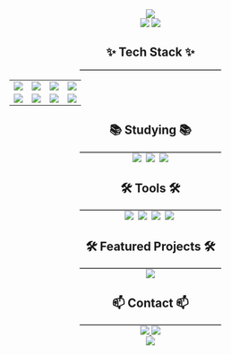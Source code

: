<!-- 타이틀 섹션 -->
<div align="center">
  <img src="https://capsule-render.vercel.app/api?type=waving&color=gradient&height=200&text=Yuchan-Kim&fontAlign=50&fontAlignY=40&fontSize=50&desc=Welcome%20to%20my%20GitHub!&descAlign=50&descAlignY=60" />
</div>

<!-- GitHub Stats -->
<div align="center">
  <img src="https://github-readme-stats.vercel.app/api?username=YuChanKimKR&show_icons=true&theme=radical" />
  <img src="https://github-readme-stats.vercel.app/api/top-langs/?username=YuChanKimKR&layout=compact&theme=radical" />
</div>

<!-- 기술 스택 섹션 -->
<h2 align="center">✨ Tech Stack ✨</h2>
<hr style="width:50%; margin:auto; border:1px solid #ccc;">
<div align="center">
  <table>
    <tr>
      <td align="center"><img src="https://img.shields.io/badge/react-20232a.svg?style=for-the-badge&logo=react&logoColor=61DAFB" /></td>
      <td align="center"><img src="https://img.shields.io/badge/javascript-F7DF1E.svg?style=for-the-badge&logo=javascript&logoColor=20232a" /></td>
      <td align="center"><img src="https://img.shields.io/badge/html5-E34F26.svg?style=for-the-badge&logo=html5&logoColor=white" /></td>
      <td align="center"><img src="https://img.shields.io/badge/css3-1572B6.svg?style=for-the-badge&logo=css3&logoColor=white" /></td>
    </tr>
    <tr>
      <td align="center"><img src="https://img.shields.io/badge/styled--components-DB7093?style=for-the-badge&logo=styled-components&logoColor=ffd35b" /></td>
      <td align="center"><img src="https://img.shields.io/badge/tailwindcss-1daabb.svg?style=for-the-badge&logo=tailwind-css&logoColor=white" /></td>
      <td align="center"><img src="https://img.shields.io/badge/python-3670A0?style=for-the-badge&logo=python&logoColor=ffdd54" /></td>
      <td align="center"><img src="https://img.shields.io/badge/pandas-150458.svg?style=for-the-badge&logo=pandas&logoColor=white" /></td>
    </tr>
  </table>
</div>

<!-- 현재 공부 중인 기술 -->
<h2 align="center">📚 Studying 📚</h2>
<hr style="width:50%; margin:auto; border:1px solid #ccc;">
<div align="center">
  <img src="https://img.shields.io/badge/typescript-007ACC.svg?style=for-the-badge&logo=typescript&logoColor=white" />&nbsp;
  <img src="https://img.shields.io/badge/React%20Query-FF4154?style=for-the-badge&logo=react%20query&logoColor=white" />&nbsp;
  <img src="https://img.shields.io/badge/Recoil-3578E5?style=for-the-badge&logo=recoil&logoColor=white" />
</div>

<!-- 도구 섹션 -->
<h2 align="center">🛠 Tools 🛠</h2>
<hr style="width:50%; margin:auto; border:1px solid #ccc;">
<div align="center">
  <img src="https://img.shields.io/badge/git-F05033.svg?style=for-the-badge&logo=git&logoColor=white" />&nbsp;
  <img src="https://img.shields.io/badge/github-181717.svg?style=for-the-badge&logo=github&logoColor=white" />&nbsp;
  <img src="https://img.shields.io/badge/Notion-F3F3F3.svg?style=for-the-badge&logo=notion&logoColor=black" />&nbsp;
  <img src="https://img.shields.io/badge/figma-F24E1E.svg?style=for-the-badge&logo=figma&logoColor=white" />&nbsp;
</div>

<!-- 프로젝트 하이라이트 -->
<h2 align="center">🛠 Featured Projects 🛠</h2>
<hr style="width:50%; margin:auto; border:1px solid #ccc;">
<div align="center">
  <a href="https://github.com/your-repo">
   <img src="https://github-readme-stats.vercel.app/api/pin/?username=YuChanKimKR&repo=Algorithm&theme=radical" />
  </a>
</div>

<!-- 연락처 -->
<h2 align="center">📫 Contact 📫</h2>
<hr style="width:50%; margin:auto; border:1px solid #ccc;">
<div align="center">
  <a href="https://velog.io/@chnkm_">
    <img src="https://img.shields.io/badge/Velog-1EBC8F?style=for-the-badge&logo=velog&logoColor=white" />
  </a>
  <a href="mailto:dbcks357@naver.com">
    <img src="https://img.shields.io/badge/dbcks357@naver.com-D14836?style=for-the-badge&logo=gmail&logoColor=white" />
  </a>
</div>

<!-- 깃허브 스타 유도 -->
<div align="center">
  <a href="https://github.com/YuChanKimKR?tab=stars">
    <img src="https://img.shields.io/badge/Give%20a%20Star-FFD700?style=for-the-badge&logo=github&logoColor=black" />
  </a>
</div>
